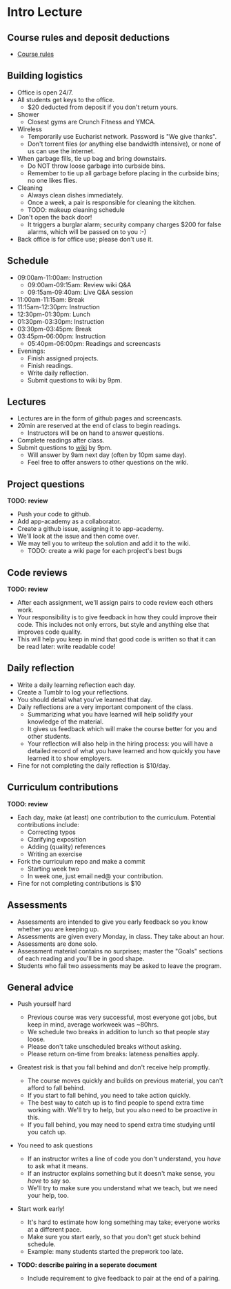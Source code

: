 # Intro Lecture

## Course rules and deposit deductions
* [Course rules](course-rules.txt)

## Building logistics
* Office is open 24/7.
* All students get keys to the office.
  * $20 deducted from deposit if you don't return yours.
* Shower
  * Closest gyms are Crunch Fitness and YMCA.
* Wireless
  * Temporarily use Eucharist network. Password is "We give thanks".
  * Don't torrent files (or anything else bandwidth intensive), or
    none of us can use the internet.
* When garbage fills, tie up bag and bring downstairs.
  * Do NOT throw loose garbage into curbside bins.
  * Remember to tie up all garbage before placing in the curbside
    bins; no one likes flies.
* Cleaning
  * Always clean dishes immediately.
  * Once a week, a pair is responsible for cleaning the kitchen.
  * TODO: makeup cleaning schedule
* Don't open the back door!
  * It triggers a burglar alarm; security company charges $200 for
    false alarms, which will be passed on to you :-)
* Back office is for office use; please don't use it.

## Schedule
* 09:00am-11:00am: Instruction
  * 09:00am-09:15am: Review wiki Q&A
  * 09:15am-09:40am: Live Q&A session
* 11:00am-11:15am: Break
* 11:15am-12:30pm: Instruction
* 12:30pm-01:30pm: Lunch
* 01:30pm-03:30pm: Instruction
* 03:30pm-03:45pm: Break
* 03:45pm-06:00pm: Instruction
  * 05:40pm-06:00pm: Readings and screencasts
* Evenings:
  * Finish assigned projects.
  * Finish readings.
  * Write daily reflection.
  * Submit questions to wiki by 9pm.

## Lectures
* Lectures are in the form of github pages and screencasts.
* 20min are reserved at the end of class to begin readings.
  * Instructors will be on hand to answer questions.
* Complete readings after class.
* Submit questions to [wiki][course-wiki] by 9pm.
  * Will answer by 9am next day (often by 10pm same day).
  * Feel free to offer answers to other questions on the wiki.

[course-wiki]: https://github.com/ruggeri/ruby-curriculum/wiki

## Project questions
**TODO: review**
* Push your code to github.
* Add app-academy as a collaborator.
* Create a github issue, assigning it to app-academy.
* We'll look at the issue and then come over.
* We may tell you to writeup the solution and add it to the wiki.
  * TODO: create a wiki page for each project's best bugs

## Code reviews
**TODO: review**
* After each assignment, we'll assign pairs to code review each others
  work.
* Your responsibility is to give feedback in how they could improve
  their code. This includes not only errors, but style and anything
  else that improves code quality.
* This will help you keep in mind that good code is written so that it
  can be read later: write readable code!

## Daily reflection
* Write a daily learning reflection each day.
* Create a Tumblr to log your reflections.
* You should detail what you've learned that day.
* Daily reflections are a very important component of the class.
  * Summarizing what you have learned will help solidify your
    knowledge of the material.
  * It gives us feedback which will make the course better for you and
    other students.
  * Your reflection will also help in the hiring process: you will
    have a detailed record of what you have learned and how quickly
    you have learned it to show employers.
* Fine for not completing the daily reflection is $10/day.

## Curriculum contributions
**TODO: review**
* Each day, make (at least) one contribution to the
  curriculum. Potential contributions include:
  * Correcting typos
  * Clarifying exposition
  * Adding (quality) references
  * Writing an exercise
* Fork the curriculum repo and make a commit
  * Starting week two
  * In week one, just email ned@ your contribution.
* Fine for not completing contributions is $10

## Assessments
* Assessments are intended to give you early feedback so you know
  whether you are keeping up.
* Assessments are given every Monday, in class. They take about an
  hour.
* Assessments are done solo.
* Assessment material contains no surprises; master the "Goals"
  sections of each reading and you'll be in good shape.
* Students who fail two assessments may be asked to leave the program.

## General advice
* Push yourself hard
  * Previous course was very successful, most everyone got jobs, but
    keep in mind, average workweek was ~80hrs.
  * We schedule two breaks in addition to lunch so that people stay
    loose.
  * Please don't take unscheduled breaks without asking.
  * Please return on-time from breaks: lateness penalties apply.
* Greatest risk is that you fall behind and don't receive help
  promptly.
  * The course moves quickly and builds on previous material, you
    can't afford to fall behind.
  * If you start to fall behind, you need to take action quickly.
  * The best way to catch up is to find people to spend extra time
    working with. We'll try to help, but you also need to be
    proactive in this.
  * If you fall behind, you may need to spend extra time studying
    until you catch up.
* You need to ask questions
  * If an instructor writes a line of code you don't understand, you
    *have* to ask what it means.
  * If an instructor explains something but it doesn't make sense, you
    *have* to say so.
  * We'll try to make sure you understand what we teach, but we need
    your help, too.
* Start work early!
  * It's hard to estimate how long something may take; everyone works
    at a different pace.
  * Make sure you start early, so that you don't get stuck behind
    schedule.
  * Example: many students started the prepwork too late.

* **TODO: describe pairing in a seperate document**
  * Include requirement to give feedback to pair at the end of a
    pairing.
